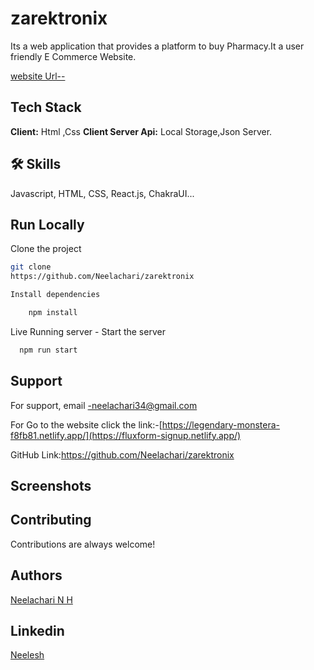 # zarektronix

Its a web application that provides a platform to buy Pharmacy.It a user friendly E Commerce Website.


[website Url--](https://fluxform-signup.netlify.app/)

## Tech Stack
**Client:** Html ,Css
**Client Server Api:** Local Storage,Json Server.
## 🛠 Skills
Javascript, HTML, CSS, React.js, ChakraUI...


## Run Locally

Clone the project
```bash
git clone
https://github.com/Neelachari/zarektronix

Install dependencies

    npm install

```
Live Running server  -
Start the server

```bash
  npm run start
```


## Support
For support, email -neelachari34@gmail.com 

For Go to the website click the link:-[https://legendary-monstera-f8fb81.netlify.app/](https://fluxform-signup.netlify.app/)

GitHub Link:https://github.com/Neelachari/zarektronix
## Screenshots


## Contributing

Contributions are always welcome!
## Authors

 [Neelachari N H](https://github.com/Neelachari)
## Linkedin

 [Neelesh](https://www.linkedin.com/in/neelesh-n-h-2704a7196/)
 

 
 
 
 
 


 
